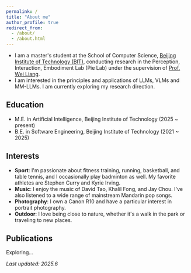 ```yaml
---
permalink: /
title: "About me"
author_profile: true
redirect_from: 
  - /about/
  - /about.html
---
```


* I am a master's student at the School of Computer Science, [Beijing Institute of Technology (BIT)](https://www.bit.edu.cn/), conducting research in the Perception, Interaction, Embodiment Lab (Pie Lab) under the supervision of [Prof. Wei Liang](https://pie-lab.cn/).  
* I am interested in the principles and applications of LLMs, VLMs and MM-LLMs. I am currently exploring my research direction.  

## Education
* M.E. in Artificial Intelligence, Beijing Institute of Technology (2025 ~ present)  
* B.E. in Software Engineering, Beijing Institute of Technology (2021 ~ 2025)

## Interests
* **Sport**: I'm passionate about fitness training, running, basketball, and table tennis, and I occasionally play badminton as well. My favorite athletes are Stephen Curry and Kyrie Irving.  
* **Music**: I enjoy the music of David Tao, Khalil Fong, and Jay Chou. I've also listened to a wide range of mainstream Mandarin pop songs.  
* **Photography**: I own a Canon R10 and have a particular interest in portrait photography.  
* **Outdoor**: I love being close to nature, whether it's a walk in the park or traveling to new places.

## Publications
Exploring...  

*Last updated: 2025.6*
